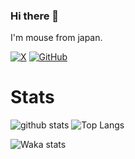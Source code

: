### Hi there 👋

I'm mouse from japan.

[![X](https://img.shields.io/badge/-X-181717?logo=x&style=flat-square&logoColor=white)](https://x.com/mouse_484)
[![GitHub](https://img.shields.io/badge/-Github-181717?logo=github&style=flat-square)](https://github.com/mouse484)

# Stats

![github stats](https://github-readme-stats.vercel.app/api?username=mouse484&show_icons=true&line_height=24&custom_title=mouse_484's%20GitHub%20Stats) ![Top Langs](https://github-readme-stats.vercel.app/api/top-langs/?username=mouse484&layout=compact&langs_count=8)

![Waka stats](https://github-readme-stats.vercel.app/api/wakatime?api_domain=wakapi.dev&username=mouse&layout=compact&custom_title=WakaTime%20Week%20Stats)

